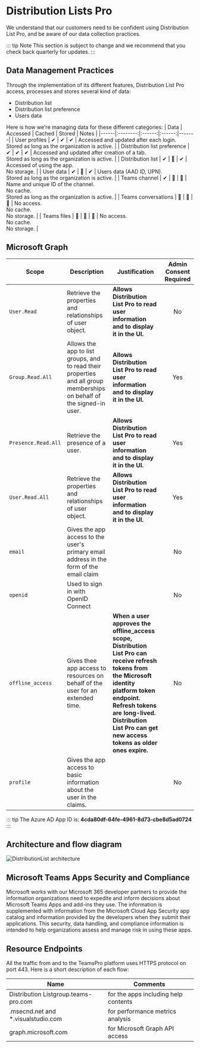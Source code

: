 ﻿# Distribution Lists Pro

We understand that our customers need to be confident using Distribution List Pro, and be aware of our data collection practices.

::: tip Note
This section is subject to change and we recommend that you check back quarterly for updates.
:::

## Data Management Practices

Through the implementation of its different features, Distribution List Pro access, processes and stores several kind of data:
- Distribution list
- Distribution list preference
- Users data

Here is how we're managing data for these different categories:
| Data | Accessed | Cached | Stored | Notes |
|------|:--------:|:------:|:------:|-------|
| User profiles | ✔ | ✔ | ✔ | Accessed and updated after each login.<br/>Stored as long as the organization is active. |
| Distribution list preference | ✔ | ✔ | ✔ | Accessed and updated after creation of a tab.<br/>Stored as long as the organization is active. |
| Distribution list | ✔ | 🚫 | ✔ | Accessed of using the app.<br/>No storage. |
| User data | ✔ | 🚫 | ✔ | Users data (AAD ID, UPN).<br/>Stored as long as the organization is active. |
| Teams channel | ✔ | 🚫 | 🚫 | Name and unique ID of the channel.<br/>No cache.<br/>Stored as long as the organization is active. |
| Teams conversations | 🚫 | 🚫 | 🚫 | No access.<br/>No cache.<br/>No storage. |
| Teams files | 🚫 | 🚫 | 🚫 | No access.<br/>No cache.<br/>No storage. |

## Microsoft Graph

| Scope | Description | Justification | Admin Consent Required |
|-------|-------------|---------------|:----------------------:|
| ```User.Read``` | Retrieve the properties and relationships of user object. | **Allows Distribution List Pro to read user information and to display it in the UI.** | No |
| ```Group.Read.All``` | Allows the app to list groups, and to read their properties and all group memberships on behalf of the signed-in user.| **Allows Distribution List Pro to read user information and to display it in the UI.** | Yes |
| ```Presence.Read.All``` | Retrieve the presence of a user. | **Allows Distribution List Pro to read user information and to display it in the UI.** | Yes |
| ```User.Read.All``` | Retrieve the properties and relationships of user object. | **Allows Distribution List Pro to read user information and to display it in the UI.** | Yes |
|```email```| Gives the app access to the user's primary email address in the form of the email claim | | No |
|```openid```| Used to sign in with OpenID Connect | | No |
|```offline_access```| Gives thee app access to resources on behalf of the user for an extended time. | **When a user approves the offline_access scope, Distribution List Pro can receive refresh tokens from the Microsoft identity platform token endpoint. Refresh tokens are long-lived. Distribution List Pro can get new access tokens as older ones expire.** | No |
|```profile```| Gives the app access to basic information about the user in the claims.| | No |

::: tip
The Azure AD App ID is: **4cda80df-64fe-4961-8d73-cbe8d5ad0724**
:::

## Architecture and flow diagram

![DistributionList architecture](/assets/img/distribution-architecture.png)

## Microsoft Teams Apps Security and Compliance

Microsoft works with our Microsoft 365 developer partners to provide the information organizations need to expedite and inform decisions about Microsoft Teams Apps and add-ins they use. The information is supplemented with information from the Microsoft Cloud App Security app catalog and information provided by the developers when they submit their applications. This security, data handling, and compliance information is intended to help organizations assess and manage risk in using these apps.

<!-- ::: tip Note
[Microsoft 365 App Compliance for Distribution List Pro](https://docs.microsoft.com/en-us/microsoft-365-app-certification/teams/witivio-distribution-lists-pro)
::: -->

## Resource Endpoints

All the traffic from and to the TeamsPro platform uses HTTPS protocol on port 443.
Here is a short description of each flow:

| Name | Comments |
|------|----------|
| Distribution Listgroup.teams-pro.com  | for the apps including help contents |
|.msecnd.net and *.visualstudio.com  | for performance metrics analysis |
|graph.microsoft.com | for Microsoft Graph API access |

<Intercom />
<Hubspot />
<Clarity />
<GoogleAnalytics />